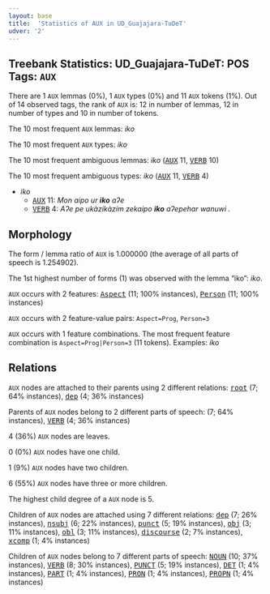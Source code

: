 ```yaml
---
layout: base
title:  'Statistics of AUX in UD_Guajajara-TuDeT'
udver: '2'
---
```


## Treebank Statistics: UD_Guajajara-TuDeT: POS Tags: `AUX`

There are 1 `AUX` lemmas (0%), 1 `AUX` types (0%) and 11 `AUX` tokens (1%).
Out of 14 observed tags, the rank of `AUX` is: 12 in number of lemmas, 12 in number of types and 10 in number of tokens.

The 10 most frequent `AUX` lemmas: <em>iko</em>

The 10 most frequent `AUX` types:  <em>iko</em>

The 10 most frequent ambiguous lemmas: <em>iko</em> (<tt><a href="gub_tudet-pos-AUX.html">AUX</a></tt> 11, <tt><a href="gub_tudet-pos-VERB.html">VERB</a></tt> 10)

The 10 most frequent ambiguous types:  <em>iko</em> (<tt><a href="gub_tudet-pos-AUX.html">AUX</a></tt> 11, <tt><a href="gub_tudet-pos-VERB.html">VERB</a></tt> 4)


* <em>iko</em>
  * <tt><a href="gub_tudet-pos-AUX.html">AUX</a></tt> 11: <em>Mon aipo ur <b>iko</b> aʔe</em>
  * <tt><a href="gub_tudet-pos-VERB.html">VERB</a></tt> 4: <em>Aʔe pe ukàzikàzim zekaipo <b>iko</b> aʔepehar wanuwi .</em>

## Morphology

The form / lemma ratio of `AUX` is 1.000000 (the average of all parts of speech is 1.254902).

The 1st highest number of forms (1) was observed with the lemma “iko”: <em>iko</em>.

`AUX` occurs with 2 features: <tt><a href="gub_tudet-feat-Aspect.html">Aspect</a></tt> (11; 100% instances), <tt><a href="gub_tudet-feat-Person.html">Person</a></tt> (11; 100% instances)

`AUX` occurs with 2 feature-value pairs: `Aspect=Prog`, `Person=3`

`AUX` occurs with 1 feature combinations.
The most frequent feature combination is `Aspect=Prog|Person=3` (11 tokens).
Examples: <em>iko</em>


## Relations

`AUX` nodes are attached to their parents using 2 different relations: <tt><a href="gub_tudet-dep-root.html">root</a></tt> (7; 64% instances), <tt><a href="gub_tudet-dep-dep.html">dep</a></tt> (4; 36% instances)

Parents of `AUX` nodes belong to 2 different parts of speech:  (7; 64% instances), <tt><a href="gub_tudet-pos-VERB.html">VERB</a></tt> (4; 36% instances)

4 (36%) `AUX` nodes are leaves.

0 (0%) `AUX` nodes have one child.

1 (9%) `AUX` nodes have two children.

6 (55%) `AUX` nodes have three or more children.

The highest child degree of a `AUX` node is 5.

Children of `AUX` nodes are attached using 7 different relations: <tt><a href="gub_tudet-dep-dep.html">dep</a></tt> (7; 26% instances), <tt><a href="gub_tudet-dep-nsubj.html">nsubj</a></tt> (6; 22% instances), <tt><a href="gub_tudet-dep-punct.html">punct</a></tt> (5; 19% instances), <tt><a href="gub_tudet-dep-obj.html">obj</a></tt> (3; 11% instances), <tt><a href="gub_tudet-dep-obl.html">obl</a></tt> (3; 11% instances), <tt><a href="gub_tudet-dep-discourse.html">discourse</a></tt> (2; 7% instances), <tt><a href="gub_tudet-dep-xcomp.html">xcomp</a></tt> (1; 4% instances)

Children of `AUX` nodes belong to 7 different parts of speech: <tt><a href="gub_tudet-pos-NOUN.html">NOUN</a></tt> (10; 37% instances), <tt><a href="gub_tudet-pos-VERB.html">VERB</a></tt> (8; 30% instances), <tt><a href="gub_tudet-pos-PUNCT.html">PUNCT</a></tt> (5; 19% instances), <tt><a href="gub_tudet-pos-DET.html">DET</a></tt> (1; 4% instances), <tt><a href="gub_tudet-pos-PART.html">PART</a></tt> (1; 4% instances), <tt><a href="gub_tudet-pos-PRON.html">PRON</a></tt> (1; 4% instances), <tt><a href="gub_tudet-pos-PROPN.html">PROPN</a></tt> (1; 4% instances)

